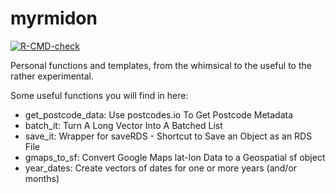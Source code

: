 
# myrmidon

<!-- badges: start -->
[![R-CMD-check](https://github.com/francisbarton/myrmidon/workflows/R-CMD-check/badge.svg)](https://github.com/francisbarton/myrmidon/actions)
<!-- badges: end -->

Personal functions and templates, from the whimsical to the useful to the rather experimental.

Some useful functions you will find in here:

* get_postcode_data: Use postcodes.io To Get Postcode Metadata
* batch_it: Turn A Long Vector Into A Batched List
* save_it: Wrapper for saveRDS - Shortcut to Save an Object as an RDS File
* gmaps_to_sf: Convert Google Maps lat-lon Data to a Geospatial sf object
* year_dates: Create vectors of dates for one or more years (and/or months)
